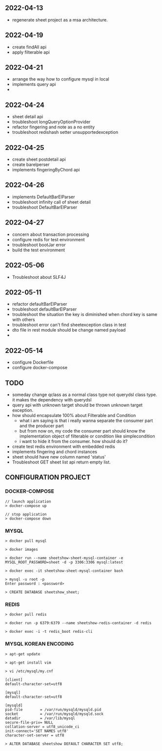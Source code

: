 ## 2022-04-13
- regenerate sheet project as a msa architecture.

## 2022-04-19
- create findAll api
- apply filterable api

## 2022-04-21
- arrange the way how to configure mysql in local
- implements query api
- 
## 2022-04-24
- sheet detail api
- troubleshoot longQueryOptionProvider
- refactor fingering and note as a no entity
- troubleshoot redishash setter unsupportedexception

## 2022-04-25
- create sheet postdetail api
- create barelperser
- implements fingeringByChord api

## 2022-04-26
- implements DefaultBarElParser
- troubleshoot infinity call of sheet detail
- troubleshoot DefaultBarElParser

## 2022-04-27
- concern about transaction processing
- configure redis for test environment
- troubleshoot bootJar error
- build the test environment

## 2022-05-06
- Troubleshoot about SLF4J

## 2022-05-11
- refactor defaultBarElParser
- troubleshoot defaultBarElParser
- troubleshoot the situation the key is diminished when chord key is same with others
- troubleshoot error can't find sheetexception class in test
- dto file in rest module should be change named payload
- 
## 2022-05-14
- configure Dockerfile
- configure docker-compose

## TODO
- someday change qclass as a normal class type not querydsl class type. it makes the dependency with querydsl
- query api with unknown target should be thrown unknown target exception.
- how should encapsulate 100% about Filterable and Condition
  - what i am saying is that i really wanna separate the consumer part and the producer part
  - but from now on, my code the consumer part should know the implementation object of filterable or condition like simplecondition
  - i want to hide it from the consumer. how should do it?
- create test redis environment with embedded redis
- implements fingering and chord instances
- sheet should have new column named 'status'
- Troubleshoot GET sheet list api return empty list.

## CONFIGURATION PROJECT

### DOCKER-COMPOSE

```
// launch application
> docker-compose up

// stop application
> docker-compose down
```

### MYSQL 

```
> docker pull mysql

> docker images

> docker run --name sheetshow-sheet-mysql-container -e MYSQL_ROOT_PASSWORD=sheet -d -p 3306:3306 mysql:latest

> docker exec -it sheetshow-sheet-mysql-container bash

> mysql -u root -p
Enter password : <password>

> CREATE DATABASE sheetshow_sheet;
```

### REDIS

```
> docker pull redis

> docker run -p 6379:6379 --name sheetshow-redis-container -d redis

> docker exec -i -t redis_boot redis-cli
```

### MYSQL KOREAN ENCODING

```
> apt-get update

> apt-get install vim

> vi /etc/mysql/my.cnf
```

```
[client]
default-character-set=utf8

[mysql]
default-character-set=utf8

[mysqld]
pid-file        = /var/run/mysqld/mysqld.pid
socket          = /var/run/mysqld/mysqld.sock
datadir         = /var/lib/mysql
secure-file-priv= NULL
collation-server = utf8_unicode_ci
init-connect='SET NAMES utf8'
character-set-server = utf8
```

```
> ALTER DATABASE sheetshow DEFAULT CHARACTER SET utf8;
```
